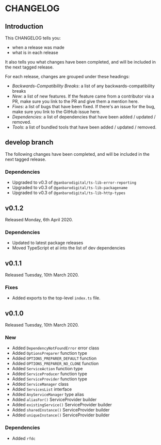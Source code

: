 # CHANGELOG

## Introduction

This CHANGELOG tells you:

* when a release was made
* what is in each release

It also tells you what changes have been completed, and will be included in the next tagged release.

For each release, changes are grouped under these headings:

* _Backwards-Compatibility Breaks_: a list of any backwards-compatibility breaks
* _New_: a list of new features. If the feature came from a contributor via a PR, make sure you link to the PR and give them a mention here.
* _Fixes_: a list of bugs that have been fixed. If there's an issue for the bug, make sure you link to the GitHub issue here.
* _Dependencies_: a list of dependencies that have been added / updated / removed.
* _Tools_: a list of bundled tools that have been added / updated / removed.

## develop branch

The following changes have been completed, and will be included in the next tagged release.

### Dependencies

* Upgraded to v0.3 of `@ganbarodigital/ts-lib-error-reporting`
* Upgraded to v0.3 of `@ganbarodigital/ts-lib-packagename`
* Upgraded to v0.3 of `@ganbarodigital/ts-lib-http-types`

## v0.1.2

Released Monday, 6th April 2020.

### Dependencies

* Updated to latest package releases
* Moved TypeScript et al into the list of dev dependencies

## v0.1.1

Released Tuesday, 10th March 2020.

### Fixes

* Added exports to the top-level `index.ts` file.

## v0.1.0

Released Tuesday, 10th March 2020.

### New

* Added `DependencyNotFoundError` error class
* Added `OptionsPreparer` function type
* Added `OPTIONS_PREPARER_DEFAULT` function
* Added `OPTIONS_PREPARER_NO_CLONE` function
* Added `ServiceAction` function type
* Added `ServiceProducer` function type
* Added `ServiceProvider` function type
* Added `ServiceManager` class
* Added `ServicesList` interface
* Added `AnyServiceManager` type alias
* Added `aliasFor()` ServiceProvider builder
* Added `existingService()` ServiceProvider builder
* Added `sharedInstance()` ServiceProvider builder
* Added `uniqueInstance()` ServiceProvider builder

### Dependencies

* Added `rfdc`
